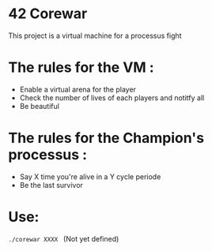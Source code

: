 # 42 Corewar
This project is a virtual machine for a processus fight

# The rules for the VM :
* Enable a virtual arena for the player
* Check the number of lives of each players and notitfy all
* Be beautiful

# The rules for the Champion's processus :
* Say X time you're alive in a Y cycle periode
* Be the last survivor

# Use:
`./corewar XXXX ` (Not yet defined)
